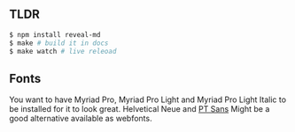 ## TLDR

```bash
$ npm install reveal-md
$ make # build it in docs
$ make watch # live releoad

```

## Fonts

You want to have Myriad Pro,  Myriad Pro Light and  Myriad Pro Light Italic to
be installed for it to look great.  Helvetical Neue and [PT
Sans](https://fonts.google.com/specimen/PT+Sans?selection.family=PT+Sans) Might
be a good alternative available as webfonts.



